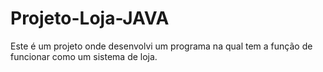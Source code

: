 # Projeto-Loja-JAVA
Este é um projeto onde desenvolvi um programa na qual tem a função de funcionar como um sistema de loja.
